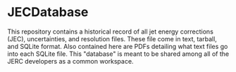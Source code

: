 # JECDatabase
This repository contains a historical record of all jet energy corrections (JEC), uncertainties, and resolution files. These file come in text, tarball, and SQLite format. Also contained here are PDFs detailing what text files go into each SQLite file. This "database" is meant to be shared among all of the JERC developers as a common workspace.
